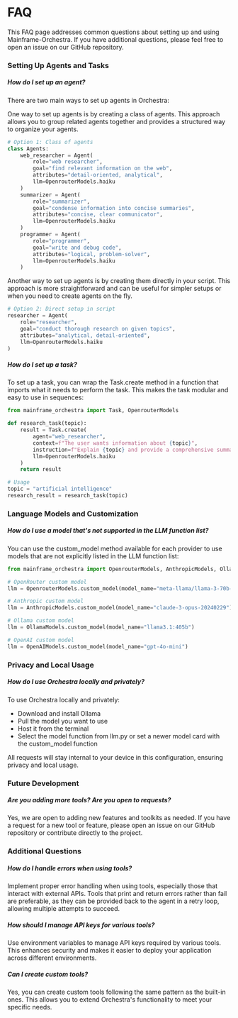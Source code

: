 # FAQ

This FAQ page addresses common questions about setting up and using Mainframe-Orchestra. If you have additional questions, please feel free to open an issue on our GitHub repository.

### Setting Up Agents and Tasks

##### How do I set up an agent?

There are two main ways to set up agents in Orchestra:

One way to set up agents is by creating a class of agents. This approach allows you to group related agents together and provides a structured way to organize your agents.

```python
# Option 1: Class of agents
class Agents:
    web_researcher = Agent(
        role="web researcher",
        goal="find relevant information on the web",
        attributes="detail-oriented, analytical",
        llm=OpenrouterModels.haiku
    )
    summarizer = Agent(
        role="summarizer",
        goal="condense information into concise summaries",
        attributes="concise, clear communicator",
        llm=OpenrouterModels.haiku
    )
    programmer = Agent(
        role="programmer",
        goal="write and debug code",
        attributes="logical, problem-solver",
        llm=OpenrouterModels.haiku
    )
```

Another way to set up agents is by creating them directly in your script. This approach is more straightforward and can be useful for simpler setups or when you need to create agents on the fly.

```python
# Option 2: Direct setup in script
researcher = Agent(
    role="researcher",
    goal="conduct thorough research on given topics",
    attributes="analytical, detail-oriented",
    llm=OpenrouterModels.haiku
)
```

##### How do I set up a task?

To set up a task, you can wrap the Task.create method in a function that imports what it needs to perform the task. This makes the task modular and easy to use in sequences:

```python
from mainframe_orchestra import Task, OpenrouterModels

def research_task(topic):
    result = Task.create(
        agent="web_researcher",
        context=f"The user wants information about {topic}",
        instruction=f"Explain {topic} and provide a comprehensive summary",
        llm=OpenrouterModels.haiku
    )
    return result

# Usage
topic = "artificial intelligence"
research_result = research_task(topic)
```

### Language Models and Customization

##### How do I use a model that's not supported in the LLM function list?

You can use the custom_model method available for each provider to use models that are not explicitly listed in the LLM function list:

```python
from mainframe_orchestra import OpenrouterModels, AnthropicModels, OllamaModels, OpenaiModels

# OpenRouter custom model
llm = OpenrouterModels.custom_model(model_name="meta-llama/llama-3-70b-instruct")

# Anthropic custom model
llm = AnthropicModels.custom_model(model_name="claude-3-opus-20240229")

# Ollama custom model
llm = OllamaModels.custom_model(model_name="llama3.1:405b")

# OpenAI custom model
llm = OpenAIModels.custom_model(model_name="gpt-4o-mini")
```

### Privacy and Local Usage

##### How do I use Orchestra locally and privately?

To use Orchestra locally and privately:

- Download and install Ollama
- Pull the model you want to use
- Host it from the terminal
- Select the model function from llm.py or set a newer model card with the custom_model function

All requests will stay internal to your device in this configuration, ensuring privacy and local usage.

### Future Development

##### Are you adding more tools? Are you open to requests?

Yes, we are open to adding new features and toolkits as needed. If you have a request for a new tool or feature, please open an issue on our GitHub repository or contribute directly to the project.

### Additional Questions

##### How do I handle errors when using tools?

Implement proper error handling when using tools, especially those that interact with external APIs. Tools that print and return errors rather than fail are preferable, as they can be provided back to the agent in a retry loop, allowing multiple attempts to succeed.

##### How should I manage API keys for various tools?

Use environment variables to manage API keys required by various tools. This enhances security and makes it easier to deploy your application across different environments.

##### Can I create custom tools?

Yes, you can create custom tools following the same pattern as the built-in ones. This allows you to extend Orchestra's functionality to meet your specific needs.

